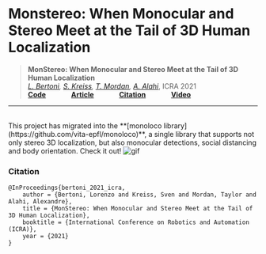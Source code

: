 
# Monstereo: When Monocular and Stereo Meet at the Tail of 3D Human Localization

> __MonStereo: When Monocular and Stereo Meet at the Tail of 3D Human Localization__<br /> 
> _[L. Bertoni](https://scholar.google.com/citations?user=f-4YHeMAAAAJ&hl=en), [S. Kreiss](https://www.svenkreiss.com), 
[T. Mordan](https://people.epfl.ch/taylor.mordan/?lang=en), [A. Alahi](https://scholar.google.com/citations?user=UIhXQ64AAAAJ&hl=en)_, ICRA 2021 <br /> 
__[Code](https://github.com/vita-epfl/monoloco)__  &nbsp; &nbsp; &nbsp; &nbsp; &nbsp; &nbsp; __[Article](https://arxiv.org/abs/2008.10913)__  &nbsp; &nbsp; &nbsp; &nbsp; &nbsp; &nbsp;   __[Citation](###Citation)__   &nbsp; &nbsp; &nbsp; &nbsp; &nbsp; &nbsp; __[Video](#Todo)__
     
---
<br >
This project has migrated into the **[monoloco library](https://github.com/vita-epfl/monoloco)**, a single library that supports not only stereo 3D localization, but also monocular detections, social distancing and body orientation. Check it out!

<img src="docs/monoloco.gif" alt="gif" />

### Citation
```
@InProceedings{bertoni_2021_icra,
    author = {Bertoni, Lorenzo and Kreiss, Sven and Mordan, Taylor and Alahi, Alexandre},
    title = {MonStereo: When Monocular and Stereo Meet at the Tail of 3D Human Localization},
    booktitle = {International Conference on Robotics and Automation (ICRA)},
    year = {2021}
}
```